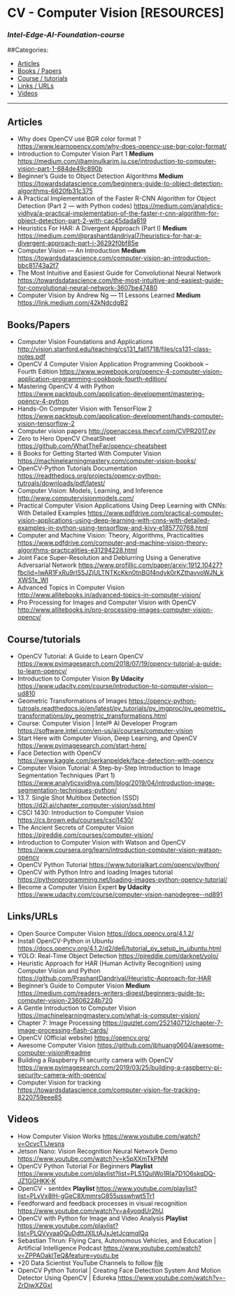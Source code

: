 # CV - Computer Vision [RESOURCES]
### *Intel-Edge-AI-Foundation-course*

##Categories:
* [Articles](#Articles)
* [Books / Papers](#BooksPapers)
* [Course / tutorials](#Coursetutorials)
* [Links / URLs](#LinksURLs)
* [Videos](#Videos)
---

## Articles
* Why does OpenCV use BGR color format ? https://www.learnopencv.com/why-does-opencv-use-bgr-color-format/
* Introduction to Computer Vision Part 1 **Medium** https://medium.com/@aminulkarim.ju.cse/introduction-to-computer-vision-part-1-684de49c890b
* Beginner’s Guide to Object Detection Algorithms **Medium** https://towardsdatascience.com/beginners-guide-to-object-detection-algorithms-6620fb31c375
* A Practical Implementation of the Faster R-CNN Algorithm for Object Detection (Part 2 — with Python codes) https://medium.com/analytics-vidhya/a-practical-implementation-of-the-faster-r-cnn-algorithm-for-object-detection-part-2-with-cac45dada619
* Heuristics For HAR: A Divergent Approach (Part I) **Medium** https://medium.com/@prashantdandriyal7/heuristics-for-har-a-divergent-approach-part-i-36292f0bf85e
* Computer Vision — An Introduction **Medium** https://towardsdatascience.com/computer-vision-an-introduction-bbc81743a2f7
* The Most Intuitive and Easiest Guide for Convolutional Neural Network https://towardsdatascience.com/the-most-intuitive-and-easiest-guide-for-convolutional-neural-network-3607be47480
* Computer Vision by Andrew Ng — 11 Lessons Learned **Medium** https://link.medium.com/42kNdcdgB2

## Books/Papers
* Computer Vision Foundations and Applications  http://vision.stanford.edu/teaching/cs131_fall1718/files/cs131-class-notes.pdf
* OpenCV 4 Computer Vision Application Programming Cookbook – Fourth Edition https://www.wowebook.org/opencv-4-computer-vision-application-programming-cookbook-fourth-edition/
* Mastering OpenCV 4 with Python https://www.packtpub.com/application-development/mastering-opencv-4-python
* Hands-On Computer Vision with TensorFlow 2 https://www.packtpub.com/application-development/hands-computer-vision-tensorflow-2
* Computer vision papers http://openaccess.thecvf.com/CVPR2017.py
* Zero to Hero OpenCV CheatSheet https://github.com/WhatTheFar/opencv-cheatsheet
* 8 Books for Getting Started With Computer Vision https://machinelearningmastery.com/computer-vision-books/
* OpenCV-Python Tutorials Documentation https://readthedocs.org/projects/opencv-python-tutroals/downloads/pdf/latest/
* Computer Vision:  Models, Learning, and Inference http://www.computervisionmodels.com/
* Practical Computer Vision Applications Using Deep Learning with CNNs: With Detailed Examples https://www.pdfdrive.com/practical-computer-vision-applications-using-deep-learning-with-cnns-with-detailed-examples-in-python-using-tensorflow-and-kivy-e185770768.html
* Computer and Machine Vision: Theory, Algorithms, Practicalities https://www.pdfdrive.com/computer-and-machine-vision-theory-algorithms-practicalities-e31294228.html
* Joint Face Super-Resolution and Deblurring Using a Generative Adversarial Network https://www.profillic.com/paper/arxiv:1912.10427?fbclid=IwAR1FxRu9rIS5JZjULTNTKcKkn0tnBGf4ndyk0rKZthavvoWJN_kXWS1x_WI
* Advanced Topics in Computer Vision http://www.allitebooks.in/advanced-topics-in-computer-vision/
* Pro Processing for Images and Computer Vision with OpenCV http://www.allitebooks.in/pro-processing-images-computer-vision-opencv/

## Course/tutorials
* OpenCV Tutorial: A Guide to Learn OpenCV https://www.pyimagesearch.com/2018/07/19/opencv-tutorial-a-guide-to-learn-opencv/
* Introduction to Computer Vision **By Udacity** https://www.udacity.com/course/introduction-to-computer-vision--ud810
* Geometric Transformations of Images https://opencv-python-tutroals.readthedocs.io/en/latest/py_tutorials/py_imgproc/py_geometric_transformations/py_geometric_transformations.html
* Course: Computer Vision | Intel® AI Developer Program https://software.intel.com/en-us/ai/courses/computer-vision
* Start Here with Computer Vision, Deep Learning, and OpenCV https://www.pyimagesearch.com/start-here/
* Face Detection with OpenCV https://www.kaggle.com/serkanpeldek/face-detection-with-opencv
* Computer Vision Tutorial: A Step-by-Step Introduction to Image Segmentation Techniques (Part 1) https://www.analyticsvidhya.com/blog/2019/04/introduction-image-segmentation-techniques-python/
* 13.7. Single Shot Multibox Detection (SSD) https://d2l.ai/chapter_computer-vision/ssd.html
* CSCI 1430: Introduction to Computer Vision https://cs.brown.edu/courses/csci1430/
* The Ancient Secrets of Computer Vision https://pjreddie.com/courses/computer-vision/
* Introduction to Computer Vision with Watson and OpenCV  https://www.coursera.org/learn/introduction-computer-vision-watson-opencv
* OpenCV Python Tutorial https://www.tutorialkart.com/opencv/python/
* OpenCV with Python Intro and loading Images tutorial https://pythonprogramming.net/loading-images-python-opencv-tutorial/
* Become a Computer Vision Expert **by Udacity** https://www.udacity.com/course/computer-vision-nanodegree--nd891

## Links/URLs
* Open Source Computer Vision https://docs.opencv.org/4.1.2/
* Install OpenCV-Python in Ubuntu https://docs.opencv.org/4.1.2/d2/de6/tutorial_py_setup_in_ubuntu.html
* YOLO: Real-Time Object Detection https://pjreddie.com/darknet/yolo/
* Heuristic Approach for HAR (Human Activity Recognition) using Computer Vision and Python https://github.com/PrashantDandriyal/Heuristic-Approach-for-HAR
* Beginner’s Guide to Computer Vision **Medium** https://medium.com/readers-writers-digest/beginners-guide-to-computer-vision-23606224b720
* A Gentle Introduction to Computer Vision https://machinelearningmastery.com/what-is-computer-vision/
* Chapter 7: Image Processing https://quizlet.com/252140712/chapter-7-image-processing-flash-cards/
* OpenCV (Official website)  https://opencv.org/
* Awesome Computer Vision https://github.com/jbhuang0604/awesome-computer-vision#readme
* Building a Raspberry Pi security camera with OpenCV https://www.pyimagesearch.com/2019/03/25/building-a-raspberry-pi-security-camera-with-opencv/
* Computer Vision for tracking https://towardsdatascience.com/computer-vision-for-tracking-8220759eee85

## Videos
* How Computer Vision Works https://www.youtube.com/watch?v=OcycT1Jwsns
* Jetson Nano: Vision Recognition Neural Network Demo https://www.youtube.com/watch?v=k5pXXmTkPNM
* OpenCV Python Tutorial For Beginners **Playlist** https://www.youtube.com/playlist?list=PLS1QulWo1RIa7D1O6skqDQ-JZ1GGHKK-K
* OpenCV - sentdex **Playlist** https://www.youtube.com/playlist?list=PLvVx8lH-gGeC8XmmrsG855usswhwt5Tr1
* Feedforward and feedback processes in visual recognition https://www.youtube.com/watch?v=a4yoqdUr2hU
* OpenCV with Python for Image and Video Analysis **Playlist** https://www.youtube.com/playlist?list=PLQVvvaa0QuDdttJXlLtAJxJetJcqmqlQq
* Sebastian Thrun: Flying Cars, Autonomous Vehicles, and Education | Artificial Intelligence Podcast https://www.youtube.com/watch?v=ZPPAOakITeQ&feature=youtu.be
* +20 Data Scientist YouTube Channels to follow [file](books/20_Data_Scientist_YouTube_Channels_to_follow.pdf)
* OpenCV Python Tutorial | Creating Face Detection System And Motion Detector Using OpenCV | Edureka https://www.youtube.com/watch?v=-ZrDjwXZGxI
